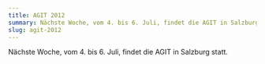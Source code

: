 ```yaml
---
title: AGIT 2012
summary: Nächste Woche, vom 4. bis 6. Juli, findet die AGIT in Salzburg statt.
slug: agit-2012
---
```

Nächste Woche, vom 4. bis 6. Juli, findet die AGIT in Salzburg statt.